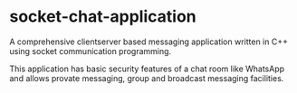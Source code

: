 # socket-chat-application
A comprehensive clientserver based messaging application written in C++ using socket communication programming.

This application has basic security features of a chat room like WhatsApp and allows provate messaging, group and broadcast messaging facilities.    


